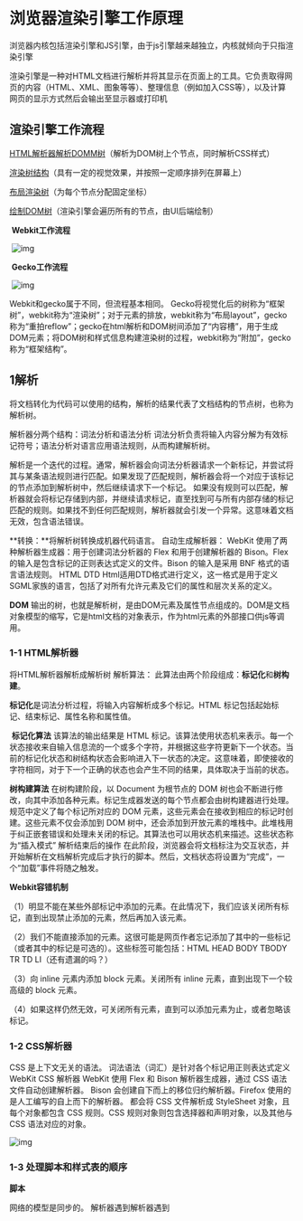 # 浏览器渲染引擎工作原理

  浏览器内核包括渲染引擎和JS引擎，由于js引擎越来越独立，内核就倾向于只指渲染引擎

  渲染引擎是一种对HTML文档进行解析并将其显示在页面上的工具。它负责取得网页的内容（HTML、XML、图象等等）、整理信息（例如加入CSS等），以及计算网页的显示方式然后会输出至显示器或打印机

## **渲染引擎工作流程**

[HTML解析器解析DOMM树](https://www.cnblogs.com/microcosm/p/6815902.html#jiexi)（解析为DOM树上个节点，同时解析CSS样式）

[渲染树结构](https://www.cnblogs.com/microcosm/p/6815902.html#xuanran)（具有一定的视觉效果，并按照一定顺序排列在屏幕上）

[布局渲染树](https://www.cnblogs.com/microcosm/p/6815902.html#buju)（为每个节点分配固定坐标）

[绘制DOM树](https://www.cnblogs.com/microcosm/p/6815902.html#huizhi)（渲染引擎会遍历所有的节点，由UI后端绘制）

​                                                                           **Webkit工作流程**

 

​                                        ![img](https://images2015.cnblogs.com/blog/1054769/201705/1054769-20170506100305898-1846039543.png)

 

​                                                                                **Gecko工作流程**

​                                ![img](https://images2015.cnblogs.com/blog/1054769/201705/1054769-20170506100454445-1997980706.jpg)

 

Webkit和gecko属于不同，但流程基本相同。  Gecko将视觉化后的树称为“框架树”，webkit称为“渲染树”；对于元素的排放，webkit称为“布局layout”，gecko称为“重拍reflow”；gecko在html解析和DOM树间添加了“内容槽”，用于生成DOM元素；将DOM树和样式信息构建渲染树的过程，webkit称为“附加”，gecko称为“框架结构”。

 

## **1解析** 

  将文档转化为代码可以使用的结构，解析的结果代表了文档结构的节点树，也称为解析树。

  解析器分两个结构：词法分析和语法分析 词法分析负责将输入内容分解为有效标记符号；语法分析对语言应用语法规则，从而构建解析树。

   解析是一个迭代的过程。通常，解析器会向词法分析器请求一个新标记，并尝试将其与某条语法规则进行匹配。如果发现了匹配规则，解析器会将一个对应于该标记的节点添加到解析树中，然后继续请求下一个标记。   如果没有规则可以匹配，解析器就会将标记存储到内部，并继续请求标记，直至找到可与所有内部存储的标记匹配的规则。如果找不到任何匹配规则，解析器就会引发一个异常。这意味着文档无效，包含语法错误。

  **转换：**将解析树转换成机器代码语言。 自动生成解析器： WebKit  使用了两种解析器生成器：用于创建词法分析器的 Flex 和用于创建解析器的 Bison。Flex  的输入是包含标记的正则表达式定义的文件。Bison 的输入是采用 BNF 格式的语言语法规则。 HTML DTD  Html适用DTD格式进行定义，这一格式是用于定义SGML家族的语言，包括了对所有允许元素及它们的属性和层次关系的定义。

  **DOM** 输出的树，也就是解析树，是由DOM元素及属性节点组成的。DOM是文档对象模型的缩写，它是html文档的对象表示，作为html元素的外部接口供js等调用。

###  **1-1 HTML解析器**

 将HTML解析器解析成解析树 解析算法： 此算法由两个阶段组成：**标记化**和**树构建**。

​    **标记化**是词法分析过程，将输入内容解析成多个标记。HTML 标记包括起始标记、结束标记、属性名称和属性值。

​    **标记化算法** 该算法的输出结果是 HTML  标记。该算法使用状态机来表示。每一个状态接收来自输入信息流的一个或多个字符，并根据这些字符更新下一个状态。当前的标记化状态和树结构状态会影响进入下一状态的决定。这意味着，即使接收的字符相同，对于下一个正确的状态也会产生不同的结果，具体取决于当前的状态。

   **树构建算法** 在树构建阶段，以 Document 为根节点的 DOM  树也会不断进行修改，向其中添加各种元素。标记生成器发送的每个节点都会由树构建器进行处理。 规范中定义了每个标记所对应的 DOM  元素，这些元素会在接收到相应的标记时创建。这些元素不仅会添加到 DOM  树中，还会添加到开放元素的堆栈中。此堆栈用于纠正嵌套错误和处理未关闭的标记。其算法也可以用状态机来描述。这些状态称为“插入模式”  解析结束后的操作  在此阶段，浏览器会将文档标注为交互状态，并开始解析在文档解析完成后才执行的脚本。然后，文档状态将设置为“完成”，一个“加载”事件将随之触发。

 **Webkit容错机制**

（1）明显不能在某些外部标记中添加的元素。在此情况下，我们应该关闭所有标记，直到出现禁止添加的元素，然后再加入该元素。

（2）我们不能直接添加的元素。这很可能是网页作者忘记添加了其中的一些标记（或者其中的标记是可选的）。这些标签可能包括：HTML HEAD BODY TBODY TR TD LI（还有遗漏的吗？）

（3）向 inline 元素内添加 block 元素。关闭所有 inline 元素，直到出现下一个较高级的 block 元素。

（4）如果这样仍然无效，可关闭所有元素，直到可以添加元素为止，或者忽略该标记。

###  **1-2 CSS解析器** 

  CSS 是上下文无关的语法。 词法语法（词汇）是针对各个标记用正则表达式定义 WebKit CSS 解析器 WebKit 使用  Flex 和 Bison 解析器生成器，通过 CSS 语法文件自动创建解析器。 Bison 会创建自下而上的移位归约解析器。Firefox  使用的是人工编写的自上而下的解析器。 都会将 CSS 文件解析成 StyleSheet 对象，且每个对象都包含 CSS 规则。CSS  规则对象则包含选择器和声明对象，以及其他与 CSS 语法对应的对象。

![img](https://images2015.cnblogs.com/blog/1054769/201705/1054769-20170506101036757-1271003524.png)

 

### **1-3 处理脚本和样式表的顺序** 

**脚本**

  网络的模型是同步的。 解析器遇到解析器遇到<script>  标记时立即解析并执行脚本。文档的解析将停止，直到脚本执行完毕。如果脚本是外部的，那么解析过程会停止，直到从网络同步抓取资源完成后再继续。在  HTML4 和 HTML5 规范中将脚本标注为“defer”，这样不会停止文档解析，而是等到解析结束才执行。HTML5  增加了一个选项，可将脚本标记为异步，以便由其他线程解析和执行。

 **预解析**

   在执行脚本时，其他线程会解析文档的其余部分，找出并加载需要通过网络加载的其他资源。通过这种方式，资源可以在并行连接上加载，从而提高总体速度。，预解析器不会修改  DOM 树，而是将这项工作交由主解析器处理；预解析器只会解析外部资源（例如外部脚本、样式表和图片）的引用。

**样式表**

  应用样式表不会更改 DOM  树，因此似乎没有必要等待样式表并停止文档解析。但脚本在文档解析阶段会请求样式信息。如果当时还没有加载和解析样式，脚本就会获得错误的回复。解决方案：Firefox，  在样式表加载和解析的过程中，会禁止所有脚本。WebKit，仅当脚本尝试访问的样式属性可能受尚未加载的样式表影响时，才会禁止该脚本。

##  **2渲染树构建**

  **作用**：按照正确的顺序绘制内容。根据 display 属性的不同，针对同一个 DOM 节点应创建什么类型的呈现器。

  **与DOM树区别**：非可视化的 DOM 元素不会插入渲染树中，例如“head”元素。如果元素的  display 属性值为“none”，那么也不会显示在渲染树中（但是 visibility 属性值为“hidden”的元素仍会显示）。有一些  DOM 元素对应多个可视化对象。它们往往是具有复杂结构的元素，无法用单一的矩形来描述，如select；关于多呈现器的例子是格式无效的  HTML；渲染对象对应于 DOM 节点，但在树中所在的位置与 DOM 节点不同。浮动定位和绝对定位的元素

  **构建渲染树流程**：  Firework，系统针对DOM更新注册展示层，作为侦听器。展示层将框架创建工作委托给FrameConstructor，由该构造器解析样式并创建框架。  Webkit，解析样式和创建render器的过程称为“附加”，每一个DOM节点都会有附加方法。  处理html和body标记就会创建渲染树的根节点。由根节点渲染对象就是CSS中所说的容器block，它是最顶层的block，其余的block都被它包含。它的大小就是浏览器视图的大小。渲染树的其余部分都是作为DOM树节点形式被插入到渲染树中的。

**2-1计算样式**

  计算渲染对象的可视化属性，就是计算每个元素的样式属性。 难点：样式数据大；元素匹配复杂；应用规则涉及到复杂的层叠规则

 **2-2 计算顺序**

 

## **3 布局**

  渲染树并不包含位置和大小信息，计算这些信息的过程称为布局或重排。

   HTML采用基于流的布局模型，只需要遍历一次就可以计算出所有的几何信息。处于流后面位置的元素不会影响前面元素的几何特征。布局可以按照从左至右，从上至下的顺序遍历文档。   布局是个递归的过程，它从根渲染器开始然后递归遍历所有子渲染器，具有子渲染器的渲染器继续递归遍历遍历所有子渲染器。每个渲染器都有一个“layout”或“reflow”方法，每个渲染器都会调用需要进行布局的子代的layout方法。

  **Dirty位系统**

  **作用**：避免细小的变化影响整体布局。 如果渲染器发生了变化或者其子代发生了变化就会被标注为”dirty”或children are dirty，需要进行布局。

  **全局布局和增量布局**

  全局布局：是指触发了整个渲染树的布局，触发原因：1 影响所有渲染器的全局样式发生了改变，比如size变化。2 屏幕尺寸发生变化。

  增量布局：只对标记为dirty的渲染器布局。 异步布局和同步布局 增量布局是异步执行的。Firefox将增量布局的“reflow 命令”加入队列，调度程序会触发批量触发这些命令。

Webkit 有一个定时器来执行增量布局，对渲染树遍历，并对有dirty标记的渲染器进行布局。 全局布局是同步触发的。初始布局完成之后，如果一些属性（如滚动位置）发生变化，布局就会作为回调触发。

  **布局处理**

  （1） 父呈现器确定自己的宽度。

  （2） 父呈现器依次处理子呈现器，并且： 放置子呈现器（设置 x,y 坐标）。 如果有必要，调用子呈现器的布局（如果子呈现器是 dirty 的，或者这是全局布局，或出于其他某些原因），这会计算子呈现器的高度。

  （3） 父呈现器根据子呈现器的累加高度以及边距和补白的高度来设置自身高度，此值也可供父呈现器的父呈现器使用。

  （4） 将其 dirty 位设置为 false 宽度计算 呈现器宽度是根据容器块的宽度、呈现器样式中的“width”属性以及边距和边框计算得出的

## **4绘制**

   遍历渲染树，并调用渲染器的“paint”方法，将渲染器的内容显示在屏幕上。绘制工具是使用用户界面基本组件完成的。

  **全局绘制和增量绘制**

  绘制也分为全局绘制和增量绘制。

  在增量绘制中，部分渲染器发生变化不影响整个树。 更改后的呈现器将其在屏幕上对应的矩形区域设为无效，这导致 OS  将其视为一块“dirty 区域”，并生成“paint”事件。OS 会很巧妙地将多个区域合并成一个。在 Chrome  浏览器中，情况要更复杂一些，因为 Chrome 浏览器的呈现器不在主进程上。Chrome 浏览器会在某种程度上模拟 OS  的行为。展示层会侦听这些事件，并将消息委托给呈现根节点。然后遍历呈现树，直到找到相关的呈现器，该呈现器会重新绘制自己（通常也包括其子代）

**绘制顺序**

 绘制的顺序其实就是元素进入堆栈样式上下文的顺序。这些堆栈会从后往前绘制，因此这样的顺序会影响绘制。**块呈现器的堆栈顺序**如下：

  背景颜色，背景图片，边框，子代，轮廓

## **5动态变化**

   在发生变化时，浏览器会尽可能做出最小的响应。因此，元素的颜色改变后，只会对该元素进行重绘。元素的位置改变后，只会对该元素及其子元素（可能还有同级元素）进行布局和重绘。添加  DOM 节点后，会对该节点进行布局和重绘。一些重大变化（例如增大“html”元素的字体）会导致缓存无效，使得整个呈现树都会进行重新布局和绘制。

## **6渲染引擎的线程**

  除了网络操作以外，几乎所有操作都采用单线程。

  在 Firefox 和 Safari 中，该线程就是浏览器的主线程。而在 Chrome 浏览器中，该线程是标签进程的主线程。  网络操作可由多个并行线程执行。并行连接数是有限的（通常为 2 至 6 个，以 Firefox 3 为例是 6 个）。 事件循环  浏览器的主线程是事件循环，它是无线循环的，永远处于接收状态，并等待(如布局和绘制事件)发生，并进行处理

## **7 CSS2可视化模型**

  画布

  CSS框模型

  定位方案

​     （1） 普通，根据对象在文档中的位置进行定位。

​     （2） 浮动，先按照普通流定位，再尽可能的左右上下移动

​     （3） 局对，对象在渲染树中的位置和它在DOM树中的位置不同 定位方案是由“position”属性和“float”属性设置的。

​          如果值是 static 和 relative，就是普通流 如果值是 absolute 和 fixed，就是绝对定位  框类型 block 框：形成一个 block，在浏览器窗口中拥有其自己的矩形区域 inline 框：没有自己的 block，但是位于容器  block 内 block 采用的是一个接一个的垂直格式，而 inline 采用的是水平格式

   定位

  分层展示

​       这是由 z-index CSS 属性指定的。它代表了框的第三个维度，也就是沿“z 轴”方向的位置。  这些框分散到多个堆栈（称为堆栈上下文）中。在每一个堆栈中，会首先绘制后面的元素，然后在顶部绘制前面的元素，以便更靠近用户。如果出现重叠，新绘制的元素就会覆盖之前的元素。  堆栈是按照 z-index 属性进行排序的。具有“z-index”属性的框形成了本地堆栈。视口具有外部堆栈。